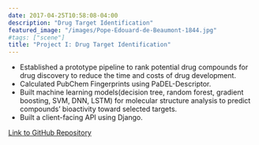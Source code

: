 ```yaml
---
date: 2017-04-25T10:58:08-04:00
description: "Drug Target Identification"
featured_image: "/images/Pope-Edouard-de-Beaumont-1844.jpg"
#tags: ["scene"]
title: "Project I: Drug Target Identification"
---
```


* Established a prototype pipeline to rank potential drug compounds for drug discovery to reduce the time and costs of drug development.
* Calculated PubChem Fingerprints using PaDEL-Descriptor.
* Built machine learning models(decision tree, random forest, gradient boosting, SVM, DNN, LSTM) for molecular structure analysis to predict compounds’ bioactivity toward selected targets.
* Built a client-facing API using Django.

[Link to GitHub Repository](https://github.com/A-Y-Yang/CSP-572-Drug-Target-Identification-master)
